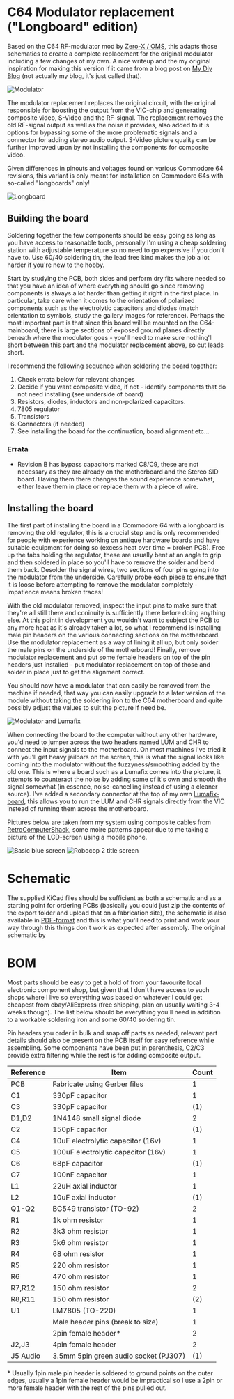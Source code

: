 # C64 Modulator replacement ("Longboard" edition)

Based on the C64 RF-modulator mod by [Zero-X / OMS](https://github.com/tebl/C64-Modulator-Replacement/raw/master/gallery/modulator_simple.png), this adapts those schematics to create a complete replacement for the original modulator including a few changes of my own. A nice writeup and the my original inspiration for making this version if it came from a blog post on [My Diy Blog](https://amazingdiy.wordpress.com/2013/02/08/c64-s-video-mod/) (not actually my blog, it's just called that).

![Modulator](https://github.com/tebl/C64-Modulator-Replacement/raw/master/gallery/2019-06-23%2022.51.38.jpg)

The modulator replacement replaces the original circuit, with the original responsible for boosting the output from the VIC-chip and generating composite video, S-Video and the RF-signal. The replacement removes the old RF-signal output as well as the noise it provides, also added to it is options for bypassing some of the more problematic signals and a connector for adding stereo audio output. S-Video picture quality can be further improved upon by not installing the components for composite video.

Given differences in pinouts and voltages found on various Commodore 64 revisions, this variant is only meant for installation on Commodore 64s with so-called "longboards" only!

![Longboard](https://github.com/tebl/C64-Modulator-Replacement/raw/master/gallery/2019-06-23%2022.06.53.jpg)

## Building the board
Soldering together the few components should be easy going as long as you have access to reasonable tools, personally I'm using a cheap soldering station with adjustable temperature so no need to go expensive if you don't have to. Use 60/40 soldering tin, the lead free kind makes the job a lot harder if you're new to the hobby.

Start by studying the PCB, both sides and perform dry fits where needed so that you have an idea of where everything should go since removing components is always a lot harder than getting it right in the first place. In particular, take care when it comes to the orientation of polarized components such as the electrolytic capacitors and diodes (match orientation to symbols, study the gallery images for reference). Perhaps the most important part is that since this board will be mounted on the C64-mainboard, there is large sections of exposed ground planes directly beneath where the modulator goes - you'll need to make sure nothing'll short between this part and the modulator replacement above, so cut leads short.

I recommend the following sequence when soldering the board together:
1. Check errata below for relevant changes
2. Decide if you want composite video, if not - identify components that do not need installing (see underside of board)
2. Resistors, diodes, inductors and non-polarized capacitors.
3. 7805 regulator
4. Transistors
5. Connectors (if needed)
6. See installing the board for the continuation, board alignment etc...

### Errata
- Revision B has bypass capacitors marked C8/C9, these are not necessary as they are already on the motherboard and the Stereo SID board. Having them there changes the sound experience somewhat, either leave them in place or replace them with a piece of wire.

## Installing the board
The first part of installing the board in a Commodore 64 with a longboard is removing the old regulator, this is a crucial step and is only recommended for people with experience working on antique hardware boards and have suitable equipment for doing so (excess heat over time = broken PCB). Free up the tabs holding the regulator, these are usually bent at an angle to grip and then soldered in place so you'll have to remove the solder and bend them back. Desolder the signal wires, two sections of four pins going into the modulator from the underside. Carefully probe each piece to ensure that it is loose before attempting to remove the modulator completely - impatience means broken traces!

With the old modulator removed, inspect the input pins to make sure that they're all still there and coninuity is sufficiently there before doing anything else. At this point in development you wouldn't want to subject the PCB to any more heat as it's already taken a lot, so what I recommend is installing male pin headers on the various connecting sections on the motherboard. Use the modulator replacement as a way of lining it all up, but only solder the male pins on the underside of the motherboard! Finally, remove modulator replacement and put some female headers on top of the pin headers just installed - put modulator replacement on top of those and solder in place just to get the alignment correct.

You should now have a modulator that can easily be removed from the machine if needed, that way you can easily upgrade to a later version of the module without taking the soldering iron to the C64 motherboard and quite possibly adjust the values to suit the picture if need be.

![Modulator and Lumafix](https://github.com/tebl/C64-Modulator-Replacement/raw/master/gallery/2019-09-25%2023.01.22.jpg)

When connecting the board to the computer without any other hardware, you'd need to jumper across the two headers named LUM and CHR to connect the input signals to the motherboard. On most machines I've tried it with you'll get heavy jailbars on the screen, this is what the signal looks like coming into the modulator without the fuzzyness/smoothing added by the old one. This is where a board such as a Lumafix comes into the picture, it attempts to counteract the noise by adding some of it's own and smooth the signal somewhat (in essence, noise-cancelling instead of using a cleaner source). I've added a secondary connector at the top of my own [Lumafix-board](https://github.com/tebl/C64-Lumafix), this allows you to run the LUM and CHR signals directly from the VIC instead of running them across the motherboard.

Pictures below are taken from my system using composite cables from [RetroComputerShack](https://retrocomputershack.com/), some moire patterns appear due to me taking a picture of the LCD-screen using a mobile phone.

![Basic blue screen](https://github.com/tebl/C64-Modulator-Replacement/raw/master/gallery/2019-08-14%2000.50.12.jpg)
![Robocop 2 title screen](https://github.com/tebl/C64-Modulator-Replacement/raw/master/gallery/2019-09-25%2023.31.30.jpg)

# Schematic
The supplied KiCad files should be sufficient as both a schematic and as a  starting point for ordering PCBs (basically you could just zip the contents of the export folder and upload that on a fabrication site), the schematic is also available in [PDF-format](https://github.com/tebl/C64-Modulator-Replacement/raw/master/export/C64%20Modulator.pdf) and this is what you'll need to print and work your way through this things don't work as expected after assembly. The original schematic by 

# BOM
Most parts should be easy to get a hold of from your favourite local electronic component shop, but given that I don't have access to such shops where I live so everything was based on whatever I could get cheapest from ebay/AliExpress (free shipping, plan on usually waiting 3-4 weeks though). The list below should be everything you'll need in addition to a workable soldering iron and some 60/40 soldering tin.

Pin headers you order in bulk and snap off parts as needed, relevant part details should also be present on the PCB itself for easy reference while assembling. Some components have been put in parenthesis, C2/C3 provide extra filtering while the rest is for adding composite output.

| Reference     | Item                                  | Count |
| ------------- | ------------------------------------- | ----- |
| PCB           | Fabricate using Gerber files          |     1 |
| C1            | 330pF capacitor                       |     1 |
| C3            | 330pF capacitor                       |    (1)|
| D1,D2         | 1N4148 small signal diode             |     2 |
| C2            | 150pF capacitor                       |    (1)|
| C4            | 10uF electrolytic capacitor (16v)     |     1 |
| C5            | 100uF electrolytic capacitor (16v)    |     1 |
| C6            | 68pF capacitor                        |    (1)|
| C7            | 100nF capacitor                       |     1 |
| L1            | 22uH axial inductor                   |     1 |
| L2            | 10uF axial inductor                   |    (1)|
| Q1-Q2         | BC549 transistor (TO-92)              |     2 |
| R1            | 1k ohm resistor                       |     1 | 
| R2            | 3k3 ohm resistor                      |     1 | 
| R3            | 5k6 ohm resistor                      |     1 | 
| R4            | 68 ohm resistor                       |     1 | 
| R5            | 220 ohm resistor                      |     1 | 
| R6            | 470 ohm resistor                      |     1 | 
| R7,R12        | 150 ohm resistor                      |     2 | 
| R8,R11        | 150 ohm resistor                      |    (2)| 
| U1            | LM7805 (TO-220)                       |     1 |
|               | Male header pins (break to size)      |     1 |
|               | 2pin female header*                   |     2 |
| J2,J3         | 4pin female header                    |     2 |
| J5 Audio      | 3.5mm 5pin green audio socket (PJ307) |    (1)|

\* Usually 1pin male pin header is soldered to ground points on the outer edges, usually a 1pin female header would be impractical so I use a 2pin or more female header with the rest of the pins pulled out.